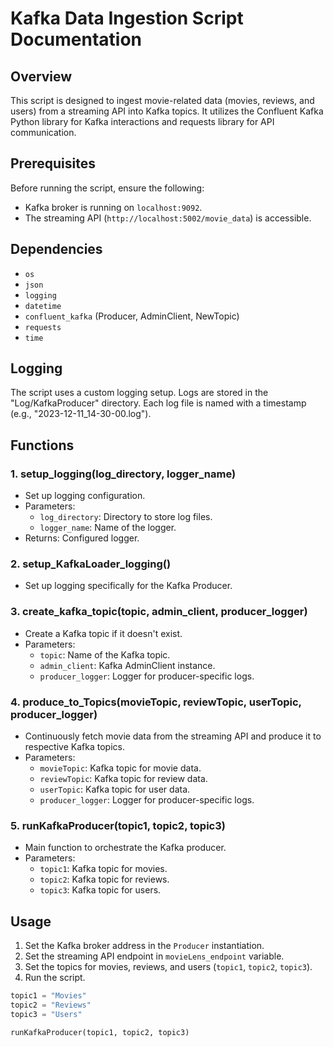 # Kafka Data Ingestion Script Documentation

## Overview

This script is designed to ingest movie-related data (movies, reviews, and users) from a streaming API into Kafka topics. It utilizes the Confluent Kafka Python library for Kafka interactions and requests library for API communication.

## Prerequisites

Before running the script, ensure the following:

- Kafka broker is running on `localhost:9092`.
- The streaming API (`http://localhost:5002/movie_data`) is accessible.

## Dependencies

- `os`
- `json`
- `logging`
- `datetime`
- `confluent_kafka` (Producer, AdminClient, NewTopic)
- `requests`
- `time`

## Logging

The script uses a custom logging setup. Logs are stored in the "Log/KafkaProducer" directory. Each log file is named with a timestamp (e.g., "2023-12-11_14-30-00.log").

## Functions

### 1. setup_logging(log_directory, logger_name)

   - Set up logging configuration.
   - Parameters:
     - `log_directory`: Directory to store log files.
     - `logger_name`: Name of the logger.
   - Returns: Configured logger.

### 2. setup_KafkaLoader_logging()

   - Set up logging specifically for the Kafka Producer.

### 3. create_kafka_topic(topic, admin_client, producer_logger)

   - Create a Kafka topic if it doesn't exist.
   - Parameters:
     - `topic`: Name of the Kafka topic.
     - `admin_client`: Kafka AdminClient instance.
     - `producer_logger`: Logger for producer-specific logs.

### 4. produce_to_Topics(movieTopic, reviewTopic, userTopic, producer_logger)

   - Continuously fetch movie data from the streaming API and produce it to respective Kafka topics.
   - Parameters:
     - `movieTopic`: Kafka topic for movie data.
     - `reviewTopic`: Kafka topic for review data.
     - `userTopic`: Kafka topic for user data.
     - `producer_logger`: Logger for producer-specific logs.

### 5. runKafkaProducer(topic1, topic2, topic3)

   - Main function to orchestrate the Kafka producer.
   - Parameters:
     - `topic1`: Kafka topic for movies.
     - `topic2`: Kafka topic for reviews.
     - `topic3`: Kafka topic for users.

## Usage

1. Set the Kafka broker address in the `Producer` instantiation.
2. Set the streaming API endpoint in `movieLens_endpoint` variable.
3. Set the topics for movies, reviews, and users (`topic1`, `topic2`, `topic3`).
4. Run the script.

```python
topic1 = "Movies"
topic2 = "Reviews"
topic3 = "Users"

runKafkaProducer(topic1, topic2, topic3)
